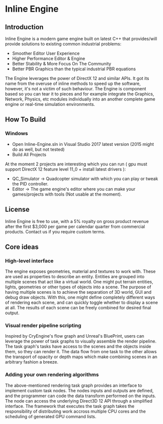 Inline Engine
===


Introduction
---
Inline Engine is a modern game engine built on latest C++ that provides/will provide solutions to existing common industrial problems:
- Smoother Editor User Experience
- Higher Performance Editor & Engine
- Better Stability & More Focus On The Community
- Better PBR Graphics than the typical industrial PBR equations

The Engine leverages the power of DirectX 12 and similar APIs. It got its name from the overuse of inline methods to speed up the software, however, it's not a victim of such behaviour. The Engine is component based so you can tear it to pieces and for example integrate the Graphics, Network, Physics, etc modules individually into an another complete game engine or real-time simulation environments.


How To Build
---
### Windows
- Open Inline-Engine.sln in Visual Studio 2017 latest version (2015 might do as well, but not tested)
- Build All Projects

At the moment 2 projects are interesting which you can run ( gpu must support DirectX 12 feature level 11_0  + install latest drivers ):
- QC_Simulator -> Quadcopter simulator with which you can play or tweak the PID controller.
- Editor       -> The game engine's editor where you can make your games/projects with tools (Not usable at the moment).


License
---
Inline Engine is free to use, with a 5% royalty on gross product revenue after the first $3,000 per game per calendar quarter from commercial products. Contact us if you require custom terms.


Core ideas
---
### High-level interface
The engine exposes geometries, material and textures to work with. These are used as properties to describe an entity. Entities are grouped into multiple scenes that act like a virtual world. One might put terrain entities, lights, geometries or other types of objects into a scene. The purpose of having multiple scenes is to achieve the separation of 3D world, GUI and debug draw objects. With this, one might define completely different ways of rendering each scene, and can quickly toggle whether to display a scene at all. The results of each scene can be freely combined for desired final output.

### Visual render pipeline scripting
Inspired by CryEngine's flow graph and Unreal's BluePrint, users can leverage the power of task graphs to visually assemble the render pipeline. The task graph's tasks have access to the scenes and the objects inside them, so they can render it. The data flow from one task to the other allows the transport of opacity or depth maps which make combining scenes in an arbitrary fashion a breeze.

### Adding your own rendering algorithms
The above-mentioned rendering task graph provides an interface to implement custom task nodes. The nodes inputs and outputs are defined, and the programmer can code the data transform performed on the inputs. The node can access the underlying Direct3D 12 API through a simplified interface. The framework that executes the task graph takes the responsibility of distributing work accross multiple CPU cores and the scheduling of generated GPU command lists.
